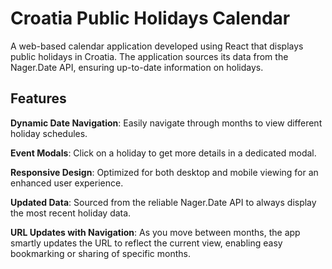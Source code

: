 # Croatia Public Holidays Calendar

A web-based calendar application developed using React that displays public holidays in Croatia. The application sources its data from the Nager.Date API, ensuring up-to-date information on holidays.

## Features

**Dynamic Date Navigation**: Easily navigate through months to view different holiday schedules.

**Event Modals**: Click on a holiday to get more details in a dedicated modal.

**Responsive Design**: Optimized for both desktop and mobile viewing for an enhanced user experience.

**Updated Data**: Sourced from the reliable Nager.Date API to always display the most recent holiday data.

**URL Updates with Navigation**: As you move between months, the app smartly updates the URL to reflect the current view, enabling easy bookmarking or sharing of specific months.





